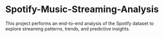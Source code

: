 # Spotify-Music-Streaming-Analysis
This project performs an end-to-end analysis of the Spotify dataset to explore streaming patterns, trends, and predictive insights.
